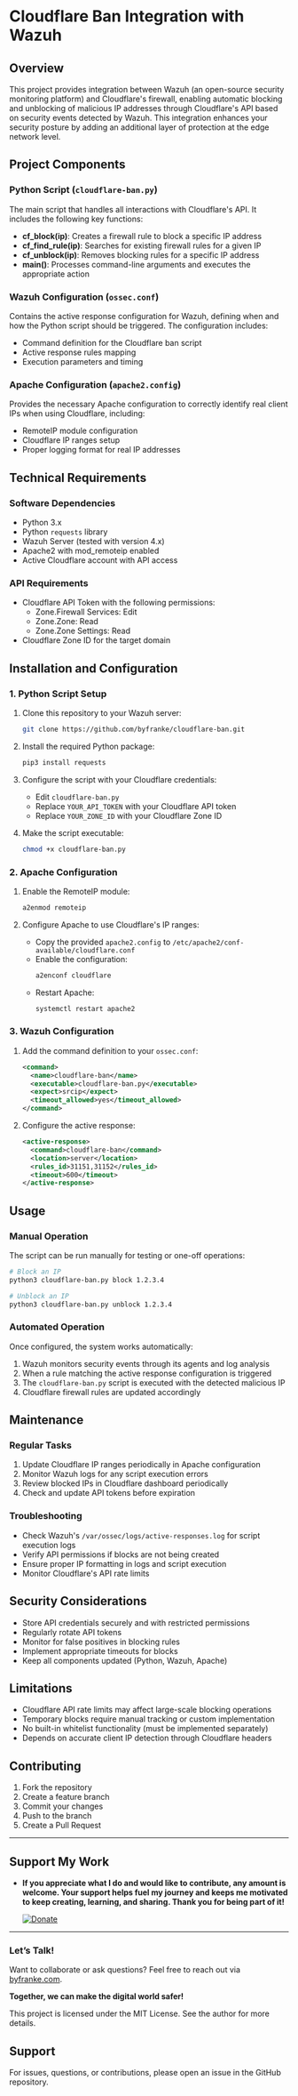 # Cloudflare Ban Integration with Wazuh

## Overview

This project provides integration between Wazuh (an open-source security monitoring platform) and Cloudflare's firewall, enabling automatic blocking and unblocking of malicious IP addresses through Cloudflare's API based on security events detected by Wazuh. This integration enhances your security posture by adding an additional layer of protection at the edge network level.

## Project Components

### Python Script (`cloudflare-ban.py`)
The main script that handles all interactions with Cloudflare's API. It includes the following key functions:

- **cf_block(ip)**: Creates a firewall rule to block a specific IP address
- **cf_find_rule(ip)**: Searches for existing firewall rules for a given IP
- **cf_unblock(ip)**: Removes blocking rules for a specific IP address
- **main()**: Processes command-line arguments and executes the appropriate action

### Wazuh Configuration (`ossec.conf`)
Contains the active response configuration for Wazuh, defining when and how the Python script should be triggered. The configuration includes:

- Command definition for the Cloudflare ban script
- Active response rules mapping
- Execution parameters and timing

### Apache Configuration (`apache2.config`)
Provides the necessary Apache configuration to correctly identify real client IPs when using Cloudflare, including:

- RemoteIP module configuration
- Cloudflare IP ranges setup
- Proper logging format for real IP addresses

## Technical Requirements

### Software Dependencies
- Python 3.x
- Python `requests` library
- Wazuh Server (tested with version 4.x)
- Apache2 with mod_remoteip enabled
- Active Cloudflare account with API access

### API Requirements
- Cloudflare API Token with the following permissions:
  - Zone.Firewall Services: Edit
  - Zone.Zone: Read
  - Zone.Zone Settings: Read
- Cloudflare Zone ID for the target domain

## Installation and Configuration

### 1. Python Script Setup
1. Clone this repository to your Wazuh server:
   ```bash
   git clone https://github.com/byfranke/cloudflare-ban.git
   ```

2. Install the required Python package:
   ```bash
   pip3 install requests
   ```

3. Configure the script with your Cloudflare credentials:
   - Edit `cloudflare-ban.py`
   - Replace `YOUR_API_TOKEN` with your Cloudflare API token
   - Replace `YOUR_ZONE_ID` with your Cloudflare Zone ID

4. Make the script executable:
   ```bash
   chmod +x cloudflare-ban.py
   ```

### 2. Apache Configuration
1. Enable the RemoteIP module:
   ```bash
   a2enmod remoteip
   ```

2. Configure Apache to use Cloudflare's IP ranges:
   - Copy the provided `apache2.config` to `/etc/apache2/conf-available/cloudflare.conf`
   - Enable the configuration:
     ```bash
     a2enconf cloudflare
     ```
   - Restart Apache:
     ```bash
     systemctl restart apache2
     ```

### 3. Wazuh Configuration
1. Add the command definition to your `ossec.conf`:
   ```xml
   <command>
     <name>cloudflare-ban</name>
     <executable>cloudflare-ban.py</executable>
     <expect>srcip</expect>
     <timeout_allowed>yes</timeout_allowed>
   </command>
   ```

2. Configure the active response:
   ```xml
   <active-response>
     <command>cloudflare-ban</command>
     <location>server</location>
     <rules_id>31151,31152</rules_id>
     <timeout>600</timeout>
   </active-response>
   ```

## Usage

### Manual Operation
The script can be run manually for testing or one-off operations:

```bash
# Block an IP
python3 cloudflare-ban.py block 1.2.3.4

# Unblock an IP
python3 cloudflare-ban.py unblock 1.2.3.4
```

### Automated Operation
Once configured, the system works automatically:

1. Wazuh monitors security events through its agents and log analysis
2. When a rule matching the active response configuration is triggered
3. The `cloudflare-ban.py` script is executed with the detected malicious IP
4. Cloudflare firewall rules are updated accordingly

## Maintenance

### Regular Tasks
1. Update Cloudflare IP ranges periodically in Apache configuration
2. Monitor Wazuh logs for any script execution errors
3. Review blocked IPs in Cloudflare dashboard periodically
4. Check and update API tokens before expiration

### Troubleshooting
- Check Wazuh's `/var/ossec/logs/active-responses.log` for script execution logs
- Verify API permissions if blocks are not being created
- Ensure proper IP formatting in logs and script execution
- Monitor Cloudflare's API rate limits

## Security Considerations

- Store API credentials securely and with restricted permissions
- Regularly rotate API tokens
- Monitor for false positives in blocking rules
- Implement appropriate timeouts for blocks
- Keep all components updated (Python, Wazuh, Apache)

## Limitations

- Cloudflare API rate limits may affect large-scale blocking operations
- Temporary blocks require manual tracking or custom implementation
- No built-in whitelist functionality (must be implemented separately)
- Depends on accurate client IP detection through Cloudflare headers

## Contributing

1. Fork the repository
2. Create a feature branch
3. Commit your changes
4. Push to the branch
5. Create a Pull Request

---

## Support My Work 

- **If you appreciate what I do and would like to contribute, any amount is welcome. Your support helps fuel my journey and keeps me motivated to keep creating, learning, and sharing. Thank you for being part of it!**

    [![Donate](https://img.shields.io/badge/Support-Development-blue?style=for-the-badge&logo=github)](https://donate.stripe.com/28o8zQ2wY3Dr57G001)

---

### Let’s Talk!
Want to collaborate or ask questions? Feel free to reach out via [byfranke.com](https://byfranke.com/#Contact). 

**Together, we can make the digital world safer!**


This project is licensed under the MIT License. See the author for more details.

## Support

For issues, questions, or contributions, please open an issue in the GitHub repository.
